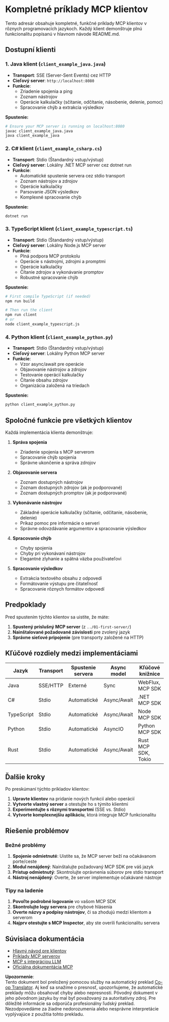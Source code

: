 <!--
CO_OP_TRANSLATOR_METADATA:
{
  "original_hash": "8358c13b5b6877e475674697cdc1a904",
  "translation_date": "2025-08-18T20:30:11+00:00",
  "source_file": "03-GettingStarted/02-client/complete_examples.md",
  "language_code": "sk"
}
-->
# Kompletné príklady MCP klientov

Tento adresár obsahuje kompletné, funkčné príklady MCP klientov v rôznych programovacích jazykoch. Každý klient demonštruje plnú funkcionalitu popísanú v hlavnom návode README.md.

## Dostupní klienti

### 1. Java klient (`client_example_java.java`)

- **Transport**: SSE (Server-Sent Events) cez HTTP
- **Cieľový server**: `http://localhost:8080`
- **Funkcie**:
  - Zriadenie spojenia a ping
  - Zoznam nástrojov
  - Operácie kalkulačky (sčítanie, odčítanie, násobenie, delenie, pomoc)
  - Spracovanie chýb a extrakcia výsledkov

**Spustenie:**

```bash
# Ensure your MCP server is running on localhost:8080
javac client_example_java.java
java client_example_java
```

### 2. C# klient (`client_example_csharp.cs`)

- **Transport**: Stdio (Štandardný vstup/výstup)
- **Cieľový server**: Lokálny .NET MCP server cez dotnet run
- **Funkcie**:
  - Automatické spustenie servera cez stdio transport
  - Zoznam nástrojov a zdrojov
  - Operácie kalkulačky
  - Parsovanie JSON výsledkov
  - Komplexné spracovanie chýb

**Spustenie:**

```bash
dotnet run
```

### 3. TypeScript klient (`client_example_typescript.ts`)

- **Transport**: Stdio (Štandardný vstup/výstup)
- **Cieľový server**: Lokálny Node.js MCP server
- **Funkcie**:
  - Plná podpora MCP protokolu
  - Operácie s nástrojmi, zdrojmi a promptmi
  - Operácie kalkulačky
  - Čítanie zdrojov a vykonávanie promptov
  - Robustné spracovanie chýb

**Spustenie:**

```bash
# First compile TypeScript (if needed)
npm run build

# Then run the client
npm run client
# or
node client_example_typescript.js
```

### 4. Python klient (`client_example_python.py`)

- **Transport**: Stdio (Štandardný vstup/výstup)  
- **Cieľový server**: Lokálny Python MCP server
- **Funkcie**:
  - Vzor async/await pre operácie
  - Objavovanie nástrojov a zdrojov
  - Testovanie operácií kalkulačky
  - Čítanie obsahu zdrojov
  - Organizácia založená na triedach

**Spustenie:**

```bash
python client_example_python.py
```

## Spoločné funkcie pre všetkých klientov

Každá implementácia klienta demonštruje:

1. **Správa spojenia**
   - Zriadenie spojenia s MCP serverom
   - Spracovanie chýb spojenia
   - Správne ukončenie a správa zdrojov

2. **Objavovanie servera**
   - Zoznam dostupných nástrojov
   - Zoznam dostupných zdrojov (ak je podporované)
   - Zoznam dostupných promptov (ak je podporované)

3. **Vykonávanie nástrojov**
   - Základné operácie kalkulačky (sčítanie, odčítanie, násobenie, delenie)
   - Príkaz pomoc pre informácie o serveri
   - Správne odovzdávanie argumentov a spracovanie výsledkov

4. **Spracovanie chýb**
   - Chyby spojenia
   - Chyby pri vykonávaní nástrojov
   - Elegantné zlyhanie a spätná väzba používateľovi

5. **Spracovanie výsledkov**
   - Extrakcia textového obsahu z odpovedí
   - Formátovanie výstupu pre čitateľnosť
   - Spracovanie rôznych formátov odpovedí

## Predpoklady

Pred spustením týchto klientov sa uistite, že máte:

1. **Spustený príslušný MCP server** (z `../01-first-server/`)
2. **Nainštalované požadované závislosti** pre zvolený jazyk
3. **Správne sieťové pripojenie** (pre transporty založené na HTTP)

## Kľúčové rozdiely medzi implementáciami

| Jazyk      | Transport | Spustenie servera | Async model | Kľúčové knižnice    |
|------------|-----------|-------------------|-------------|---------------------|
| Java       | SSE/HTTP  | Externé           | Sync        | WebFlux, MCP SDK    |
| C#         | Stdio     | Automatické       | Async/Await | .NET MCP SDK        |
| TypeScript | Stdio     | Automatické       | Async/Await | Node MCP SDK        |
| Python     | Stdio     | Automatické       | AsyncIO     | Python MCP SDK      |
| Rust       | Stdio     | Automatické       | Async/Await | Rust MCP SDK, Tokio |

## Ďalšie kroky

Po preskúmaní týchto príkladov klientov:

1. **Upravte klientov** na pridanie nových funkcií alebo operácií
2. **Vytvorte vlastný server** a otestujte ho s týmito klientmi
3. **Experimentujte s rôznymi transportmi** (SSE vs. Stdio)
4. **Vytvorte komplexnejšiu aplikáciu**, ktorá integruje MCP funkcionalitu

## Riešenie problémov

### Bežné problémy

1. **Spojenie odmietnuté**: Uistite sa, že MCP server beží na očakávanom porte/ceste
2. **Modul nenájdený**: Nainštalujte požadovaný MCP SDK pre váš jazyk
3. **Prístup odmietnutý**: Skontrolujte oprávnenia súborov pre stdio transport
4. **Nástroj nenájdený**: Overte, že server implementuje očakávané nástroje

### Tipy na ladenie

1. **Povoľte podrobné logovanie** vo vašom MCP SDK
2. **Skontrolujte logy servera** pre chybové hlásenia
3. **Overte názvy a podpisy nástrojov**, či sa zhodujú medzi klientom a serverom
4. **Najprv otestujte s MCP Inspector**, aby ste overili funkcionalitu servera

## Súvisiaca dokumentácia

- [Hlavný návod pre klientov](./README.md)
- [Príklady MCP serverov](../../../../03-GettingStarted/01-first-server)
- [MCP s integráciou LLM](../../../../03-GettingStarted/03-llm-client)
- [Oficiálna dokumentácia MCP](https://modelcontextprotocol.io/)

**Upozornenie**:  
Tento dokument bol preložený pomocou služby na automatický preklad [Co-op Translator](https://github.com/Azure/co-op-translator). Aj keď sa snažíme o presnosť, upozorňujeme, že automatické preklady môžu obsahovať chyby alebo nepresnosti. Pôvodný dokument v jeho pôvodnom jazyku by mal byť považovaný za autoritatívny zdroj. Pre dôležité informácie sa odporúča profesionálny ľudský preklad. Nezodpovedáme za žiadne nedorozumenia alebo nesprávne interpretácie vyplývajúce z použitia tohto prekladu.
